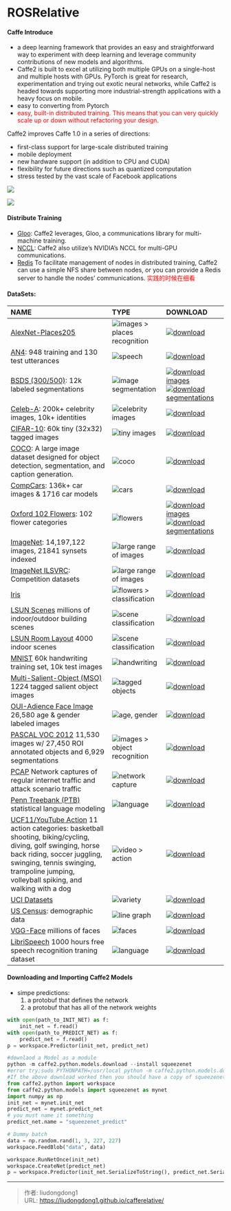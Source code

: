 # ROSRelative


#### Caffe Introduce

- a deep learning framework that provides an easy and straightforward way to experiment with deep learning and leverage community contributions of new models and algorithms.
- Caffe2 is built to excel at utilizing both multiple GPUs on a single-host and multiple hosts with GPUs. PyTorch is great for research, experimentation and trying out exotic neural networks, while Caffe2 is headed towards supporting more industrial-strength applications with a heavy focus on mobile. 
- easy to converting from Pytorch
- <font color=red>easy, built-in distributed training. This means that you can very quickly scale up or down without refactoring your design.</font>

Caffe2 improves Caffe 1.0 in a series of directions:

- first-class support for large-scale distributed training
- mobile deployment
- new hardware support (in addition to CPU and CUDA)
- flexibility for future directions such as quantized computation
- stress tested by the vast scale of Facebook applications

![](https://lddpicture.oss-cn-beijing.aliyuncs.com/picture/image-20191208094933945.png)

![](https://lddpicture.oss-cn-beijing.aliyuncs.com/picture/image-20191208095158661.png)

#### Distribute Training

- [Gloo](https://github.com/facebookincubator/gloo): Caffe2 leverages, Gloo, a communications library for multi-machine training.
- [NCCL](https://github.com/nvidia/nccl): Caffe2 also utilize’s NVIDIA’s NCCL for multi-GPU communications.
- [Redis](https://redis.io/) To facilitate management of nodes in distributed training, Caffe2 can use a simple NFS share between nodes, or you can provide a Redis server to handle the nodes’ communications.   <font color=red>实践的时候在细看</font>

#### DataSets:

| NAME                                                         | TYPE                                                         | DOWNLOAD                                                     |
| :----------------------------------------------------------- | :----------------------------------------------------------- | :----------------------------------------------------------- |
| [AlexNet-Places205](http://places.csail.mit.edu/index.html)  | ![images > places recognition](https://caffe2.ai/static/images/boathouse.png) | [![download](https://caffe2.ai/static/images/download.png)](http://places.csail.mit.edu/model/placesCNN_upgraded.tar.gz) |
| [AN4](http://www.speech.cs.cmu.edu/databases/an4/): 948 training and 130 test utterances | ![speech](https://caffe2.ai/static/images/landing-audio.png) | [![download](https://caffe2.ai/static/images/download.png)](http://www.speech.cs.cmu.edu/databases/an4/an4_raw.bigendian.tar.gz) |
| [BSDS (300/500)](https://www2.eecs.berkeley.edu/Research/Projects/CS/vision/bsds/): 12k labeled segmentations | ![image segmentation](https://caffe2.ai/static/images/wolf.jpg) | [![download](https://caffe2.ai/static/images/download.png) images](https://www2.eecs.berkeley.edu/Research/Projects/CS/vision/bsds/BSDS300-images.tgz) [![download](https://caffe2.ai/static/images/download.png) segmentations](https://www2.eecs.berkeley.edu/Research/Projects/CS/vision/bsds/BSDS300-human.tgz) |
| [Celeb-A](http://mmlab.ie.cuhk.edu.hk/projects/CelebA.html): 200k+ celebrity images, 10k+ identities | ![celebrity images](https://caffe2.ai/static/images/celebrity.png) | [![download](https://caffe2.ai/static/images/download.png)](https://www.dropbox.com/sh/8oqt9vytwxb3s4r/AAB06FXaQRUNtjW9ntaoPGvCa?dl=0) |
| [CIFAR-10](https://www.cs.toronto.edu/~kriz/cifar.html): 60k tiny (32x32) tagged images | ![tiny images](https://caffe2.ai/static/images/cifar-tiny.png) | [![download](https://caffe2.ai/static/images/download.png)](https://www.cs.toronto.edu/~kriz/cifar.html) |
| [COCO](http://mscoco.org/dataset/): A large image dataset designed for object detection, segmentation, and caption generation. | ![coco](https://caffe2.ai/static/images/coco.png)            | [![download](https://caffe2.ai/static/images/download.png)](http://mscoco.org/dataset/#download) |
| [CompCars](http://mmlab.ie.cuhk.edu.hk/datasets/comp_cars/index.html): 136k+ car images & 1716 car models | ![cars](https://caffe2.ai/static/images/cars.png)            | [![download](https://caffe2.ai/static/images/download.png)](http://mmlab.ie.cuhk.edu.hk/datasets/comp_cars/index.html) |
| [Oxford 102 Flowers](http://www.robots.ox.ac.uk/~vgg/data/flowers/102/index.html): 102 flower categories | ![flowers](https://caffe2.ai/static/images/flowers.png)      | [![download](https://caffe2.ai/static/images/download.png) images](http://www.robots.ox.ac.uk/~vgg/data/flowers/102/102flowers.tgz) [![download](https://caffe2.ai/static/images/download.png) segmentations](http://www.robots.ox.ac.uk/~vgg/data/flowers/102/102segmentations.tgz) |
| [ImageNet](http://image-net.org/): 14,197,122 images, 21841 synsets indexed | ![large range of images](https://caffe2.ai/static/images/imagenet.jpg) | [![download](https://caffe2.ai/static/images/download.png)](http://image-net.org/download) |
| [ImageNet ILSVRC](http://www.image-net.org/challenges/LSVRC/): Competition datasets | ![large range of images](https://caffe2.ai/static/images/imagenet.jpg) | [![download](https://caffe2.ai/static/images/download.png)](http://www.image-net.org/challenges/LSVRC/) |
| [Iris](https://en.wikipedia.org/wiki/Iris_flower_data_set)   | ![flowers > classification](https://caffe2.ai/static/images/iris.jpg) | [![download](https://caffe2.ai/static/images/download.png)](https://en.wikipedia.org/wiki/Iris_flower_data_set) |
| [LSUN Scenes](http://lsun.cs.princeton.edu/2016/) millions of indoor/outdoor building scenes | ![scene classification](https://caffe2.ai/static/images/kitchen.jpg) | [![download](https://caffe2.ai/static/images/download.png)](https://github.com/fyu/lsun/blob/master/download.py) |
| [LSUN Room Layout](http://lsun.cs.princeton.edu/2016/) 4000 indoor scenes | ![scene classification](https://caffe2.ai/static/images/layout.png) | [![download](https://caffe2.ai/static/images/download.png)](https://github.com/fyu/lsun/blob/master/download.py) |
| [MNIST](http://yann.lecun.com/exdb/mnist/) 60k handwriting training set, 10k test images | ![handwriting](https://caffe2.ai/static/images/mnist.png)    | [![download](https://caffe2.ai/static/images/download.png)](http://yann.lecun.com/exdb/mnist/) |
| [Multi-Salient-Object (MSO)](https://cs-people.bu.edu/jmzhang/sos.html) 1224 tagged salient object images | ![tagged objects](https://caffe2.ai/static/images/mso.png)   | [![download](https://caffe2.ai/static/images/download.png)](https://www.cs.bu.edu/groups/ivc/data/SOS/MSO.zip) |
| [OUI-Adience Face Image](http://www.openu.ac.il/home/hassner/Adience/data.html#agegender) 26,580 age & gender labeled images | ![age, gender](https://caffe2.ai/static/images/age.png)      | [![download](https://caffe2.ai/static/images/download.png)](http://www.openu.ac.il/home/hassner/Adience/data.html#agegender) |
| [PASCAL VOC 2012](http://host.robots.ox.ac.uk/pascal/VOC/) 11,530 images w/ 27,450 ROI annotated objects and 6,929 segmentations | ![images > object recognition](https://caffe2.ai/static/images/voc.png) | [![download](https://caffe2.ai/static/images/download.png)](http://host.robots.ox.ac.uk/pascal/VOC/) |
| [PCAP](http://www.netresec.com/?page=PcapFiles) Network captures of regular internet traffic and attack scenario traffic | ![network capture](https://caffe2.ai/static/images/defcon.jpg) | [![download](https://caffe2.ai/static/images/download.png)](http://www.netresec.com/?page=PcapFiles) |
| [Penn Treebank (PTB)](http://www.fit.vutbr.cz/~imikolov/rnnlm/) statistical language modeling | ![language](https://caffe2.ai/static/images/landing-audio.png) | [![download](https://caffe2.ai/static/images/download.png)](http://www.fit.vutbr.cz/~imikolov/rnnlm/simple-examples.tgz) |
| [UCF11/YouTube Action](http://crcv.ucf.edu/data/UCF_YouTube_Action.php) 11 action categories: basketball shooting, biking/cycling, diving, golf swinging, horse back riding, soccer juggling, swinging, tennis swinging, trampoline jumping, volleyball spiking, and walking with a dog | ![video > action](https://caffe2.ai/static/images/action.jpg) | [![download](https://caffe2.ai/static/images/download.png)](http://crcv.ucf.edu/data/UCF_YouTube_Action.php) |
| [UCI Datasets](https://archive.ics.uci.edu/ml/datasets.html) | ![variety](https://caffe2.ai/static/images/caffe2variety.png) | [![download](https://caffe2.ai/static/images/download.png)](https://archive.ics.uci.edu/ml/datasets.html) |
| [US Census](https://catalog.data.gov/dataset): demographic data | ![line graph](https://caffe2.ai/static/images/linegraph.png) | [![download](https://caffe2.ai/static/images/download.png)](https://catalog.data.gov/dataset) |
| [VGG-Face](http://www.robots.ox.ac.uk/~vgg/software/vgg_face/) millions of faces | ![faces](https://caffe2.ai/static/images/faces.jpg)          | [![download](https://caffe2.ai/static/images/download.png)](http://www.robots.ox.ac.uk/~vgg/software/vgg_face/src/vgg_face_caffe.tar.gz) |
| [LibriSpeech](https://www.openslr.org/12/) 1000 hours free speech recognition traning dataset | ![language](https://caffe2.ai/static/images/landing-audio.png) | [![download](https://caffe2.ai/static/images/download.png)](https://www.openslr.org/12/) |

#### Downloading and Importing Caffe2 Models

- simpe predictions:  
  1. a protobuf that defines the network
  2. a protobuf that has all of the network weights

```python
with open(path_to_INIT_NET) as f:
    init_net = f.read()
with open(path_to_PREDICT_NET) as f:
    predict_net = f.read()
p = workspace.Predictor(init_net, predict_net)

#downlaod a Model as a module
python -m caffe2.python.models.download --install squeezenet 
#error try;sudo PYTHONPATH=/usr/local python -m caffe2.python.models.download --install
#If the above download worked then you should have a copy of squeezenet in your model folder or if you used the -i flag it will have installed the model locally in the /caffe2/python/models folder.
from caffe2.python import workspace
from caffe2.python.models import squeezenet as mynet
import numpy as np
init_net = mynet.init_net
predict_net = mynet.predict_net
# you must name it something
predict_net.name = "squeezenet_predict"

# Dummy batch
data = np.random.rand(1, 3, 227, 227)
workspace.FeedBlob("data", data)

workspace.RunNetOnce(init_net)
workspace.CreateNet(predict_net)
p = workspace.Predictor(init_net.SerializeToString(), predict_net.SerializeToString())
```



---

> 作者: liudongdong1  
> URL: https://liudongdong1.github.io/cafferelative/  

